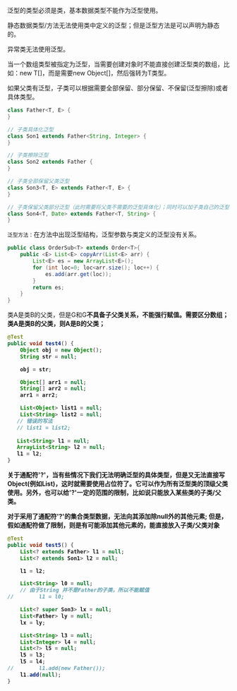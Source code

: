 泛型的类型必须是类，基本数据类型不能作为泛型使用。

静态数据类型/方法无法使用类中定义的泛型；但是泛型方法是可以声明为静态的。

异常类无法使用泛型。

当一个数组类型被指定为泛型，当需要创建对象时不能直接创建泛型类的数组，比如：new T[]，而是需要new Object[]，然后强转为T类型。

如果父类有泛型，子类可以根据需要全部保留、部分保留、不保留(泛型擦除)或者具体类型。
```java
class Father<T, E> {
}

// 子类具体化泛型
class Son1 extends Father<String, Integer> {
}

// 子类擦除泛型
class Son2 extends Father {
}

// 子类全部保留父类泛型
class Son3<T, E> extends Father<T, E> {
}

// 子类保留父类部分泛型（此时需要将父类不需要的泛型具体化）；同时可以加子类自己的泛型；
class Son4<T, Date> extends Father<T, String> {
}
```

`泛型方法：`在方法中出现泛型结构，泛型参数与类定义的泛型没有关系。
```java
public class OrderSub<T> extends Order<T>{
    public <E> List<E> copyArr(List<E> arr) {
        List<E> es = new ArrayList<E>();
        for (int loc=0; loc<arr.size(); loc++) {
            es.add(arr.get(loc));
        }
        return es;
    }
}
```

类A是类B的父类，但是G<A>和G<B>不具备子父类关系，不能强行赋值。需要区分数组；
类A是类B的父类，则A<G>是B<G>的父类；

```java
@Test
public void test4() {
	Object obj = new Object();
	String str = null;

	obj = str;

	Object[] arr1 = null;
	String[] arr2 = null;
	arr1 = arr2;

	List<Object> list1 = null;
	List<String> list2 = null;
   // 错误的写法 
   // list1 = list2;
   
   List<String> l1 = null;
   ArrayList<String> l2 = null;
   l1 = l2;
}

```
关于通配符'?'，当有些情况下我们无法明确泛型的具体类型，但是又无法直接写Object(例如List<Object>)，这时就需要使用占位符了。它可以作为所有泛型类的顶级父类使用。另外，也可以给'?'一定的范围的限制，比如说只能放入某些类的子类/父类。

**对于采用了通配符'?'的集合类型数据，无法向其添加除null外的其他元素;
但是，假如通配符做了限制，则是有可能添加其他元素的，能直接放入子类/父类对象**
```java
@Test
public void test5() {
	List<? extends Father> l1 = null;
	List<? extends Son1> l2 = null;

	l1 = l2;

	List<String> l0 = null;
	// 由于String 并不是Father的子类，所以不能赋值
//        l1 = l0;

	List<? super Son3> lx = null;
	List<Father> ly = null;
	lx = ly;

	List<String> l3 = null;
	List<Integer> l4 = null;
	List<?> l5 = null;
	l5 = l3;
	l5 = l4;
//        l1.add(new Father());
	l1.add(null);
}
```

